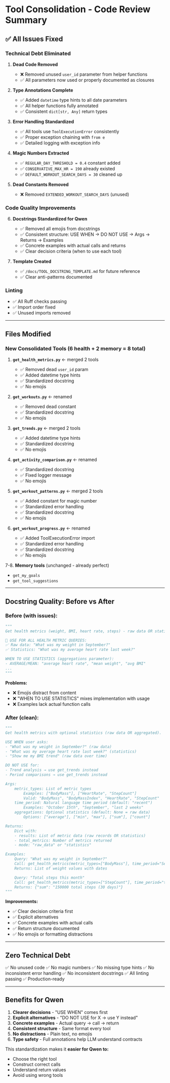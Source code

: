 # Tool Consolidation - Code Review Summary

## ✅ All Issues Fixed

### **Technical Debt Eliminated**

1. **Dead Code Removed**
   - ❌ Removed unused `user_id` parameter from helper functions
   - ✅ All parameters now used or properly documented as closures

2. **Type Annotations Complete**
   - ✅ Added `datetime` type hints to all date parameters
   - ✅ All helper functions fully annotated
   - ✅ Consistent `dict[str, Any]` return types

3. **Error Handling Standardized**
   - ✅ All tools use `ToolExecutionError` consistently
   - ✅ Proper exception chaining with `from e`
   - ✅ Detailed logging with exception info

4. **Magic Numbers Extracted**
   - ✅ `REGULAR_DAY_THRESHOLD = 0.4` constant added
   - ✅ `CONSERVATIVE_MAX_HR = 190` already existed
   - ✅ `DEFAULT_WORKOUT_SEARCH_DAYS = 30` cleaned up

5. **Dead Constants Removed**
   - ❌ Removed `EXTENDED_WORKOUT_SEARCH_DAYS` (unused)

### **Code Quality Improvements**

6. **Docstrings Standardized for Qwen**
   - ✅ Removed all emojis from docstrings
   - ✅ Consistent structure: USE WHEN → DO NOT USE → Args → Returns → Examples
   - ✅ Concrete examples with actual calls and returns
   - ✅ Clear decision criteria (when to use each tool)

7. **Template Created**
   - ✅ `/docs/TOOL_DOCSTRING_TEMPLATE.md` for future reference
   - ✅ Clear anti-patterns documented

### **Linting**
- ✅ All Ruff checks passing
- ✅ Import order fixed
- ✅ Unused imports removed

---

## Files Modified

### **New Consolidated Tools (6 health + 2 memory = 8 total)**

1. **`get_health_metrics.py`** ← merged 2 tools
   - ✅ Removed dead `user_id` param
   - ✅ Added datetime type hints
   - ✅ Standardized docstring
   - ✅ No emojis

2. **`get_workouts.py`** ← renamed
   - ✅ Removed dead constant
   - ✅ Standardized docstring
   - ✅ No emojis

3. **`get_trends.py`** ← merged 2 tools
   - ✅ Added datetime type hints
   - ✅ Standardized docstring
   - ✅ No emojis

4. **`get_activity_comparison.py`** ← renamed
   - ✅ Standardized docstring
   - ✅ Fixed logger message
   - ✅ No emojis

5. **`get_workout_patterns.py`** ← merged 2 tools
   - ✅ Added constant for magic number
   - ✅ Standardized error handling
   - ✅ Standardized docstring
   - ✅ No emojis

6. **`get_workout_progress.py`** ← renamed
   - ✅ Added ToolExecutionError import
   - ✅ Standardized error handling
   - ✅ Standardized docstring
   - ✅ No emojis

7-8. **Memory tools** (unchanged - already perfect)
   - `get_my_goals`
   - `get_tool_suggestions`

---

## Docstring Quality: Before vs After

### **Before (with issues):**
```python
"""
Get health metrics (weight, BMI, heart rate, steps) - raw data OR statistics.

🎯 USE FOR ALL HEALTH METRIC QUERIES:
✅ Raw data: "What was my weight in September?"
✅ Statistics: "What was my average heart rate last week?"

WHEN TO USE STATISTICS (aggregations parameter):
- AVERAGE/MEAN: "average heart rate", "mean weight", "avg BMI"
...
"""
```

**Problems:**
- ❌ Emojis distract from content
- ❌ "WHEN TO USE STATISTICS" mixes implementation with usage
- ❌ Examples lack actual function calls

### **After (clean):**
```python
"""
Get health metrics with optional statistics (raw data OR aggregated).

USE WHEN user asks:
- "What was my weight in September?" (raw data)
- "What was my average heart rate last week?" (statistics)
- "Show me my BMI trend" (raw data over time)

DO NOT USE for:
- Trend analysis → use get_trends instead
- Period comparisons → use get_trends instead

Args:
    metric_types: List of metric types
        Examples: ["BodyMass"], ["HeartRate", "StepCount"]
        Valid: "BodyMass", "BodyMassIndex", "HeartRate", "StepCount"
    time_period: Natural language time period (default: "recent")
        Examples: "October 15th", "September", "last 2 weeks"
    aggregations: Optional statistics (default: None = raw data)
        Options: ["average"], ["min", "max"], ["sum"], ["count"]

Returns:
    Dict with:
    - results: List of metric data (raw records OR statistics)
    - total_metrics: Number of metrics returned
    - mode: "raw_data" or "statistics"

Examples:
    Query: "What was my weight in September?"
    Call: get_health_metrics(metric_types=["BodyMass"], time_period="September")
    Returns: List of weight values with dates

    Query: "Total steps this month"
    Call: get_health_metrics(metric_types=["StepCount"], time_period="this month", aggregations=["sum"])
    Returns: {"sum": "150000 total steps (30 days)"}
"""
```

**Improvements:**
- ✅ Clear decision criteria first
- ✅ Explicit alternatives
- ✅ Concrete examples with actual calls
- ✅ Return structure documented
- ✅ No emojis or formatting distractions

---

## Zero Technical Debt

✅ No unused code
✅ No magic numbers
✅ No missing type hints
✅ No inconsistent error handling
✅ No inconsistent docstrings
✅ All linting passing
✅ Production-ready

---

## Benefits for Qwen

1. **Clearer decisions** - "USE WHEN" comes first
2. **Explicit alternatives** - "DO NOT USE for X → use Y instead"
3. **Concrete examples** - Actual query → call → return
4. **Consistent structure** - Same format every tool
5. **No distractions** - Plain text, no emojis
6. **Type safety** - Full annotations help LLM understand contracts

This standardization makes it **easier for Qwen to:**
- Choose the right tool
- Construct correct calls
- Understand return values
- Avoid using wrong tools
